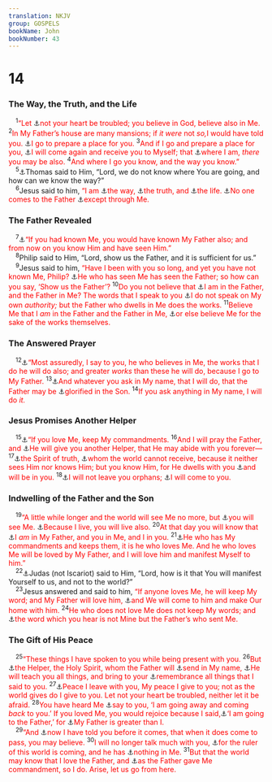 ```yaml
---
translation: NKJV
group: GOSPELS
bookName: John 
bookNumber: 43
---
```


<div class="title"><h1>14</h1><h3>The Way, the Truth, and the Life</h3></div>
<span class="verse gi_14_1"> <sup>1</sup><font color="red">“Let </font><a data-toggle="tooltip" data-placement="bottom" title="(John 14:27; 16:22, 24)">⚓</a><font color="red">not your heart be troubled; you believe in God, believe also in Me.</font></span>
<span class="verse gi_14_2"><sup>2</sup><font color="red">In My Father’s house are many mansions; if <i>it were</i> not <i>so,</i>I would have told you. </font><a data-toggle="tooltip" data-placement="bottom" title="Matt. 25:34; John 13:33, 36; Heb. 11:16">⚓</a><font color="red">I go to prepare a place for you.</font></span>
<span class="verse gi_14_3"><sup>3</sup><font color="red">And if I go and prepare a place for you, </font><a data-toggle="tooltip" data-placement="bottom" title="(Acts 1:11)">⚓</a><font color="red">I will come again and receive you to Myself; that </font><a data-toggle="tooltip" data-placement="bottom" title="(John 12:26; 1 Thess. 4:17)">⚓</a><font color="red">where I am, <i>there</i> you may be also.</font></span>
<span class="verse gi_14_4"><sup>4</sup><font color="red">And where I go you know, and the way you know.”</font><br/></span>
<span class="verse gi_14_5"> <sup>5</sup><a data-toggle="tooltip" data-placement="bottom" title="Matt. 10:3; John 11:16; 20:24–29; 21:2">⚓</a>Thomas said to Him, “Lord, we do not know where You are going, and how can we know the way?”<br/></span>
<span class="verse gi_14_6"> <sup>6</sup>Jesus said to him, <font color="red">“I am </font><a data-toggle="tooltip" data-placement="bottom" title="(John 10:9; Rom. 5:2; Eph. 2:18; Heb. 9:8; 10:19, 20)">⚓</a><font color="red">the way, </font><a data-toggle="tooltip" data-placement="bottom" title="(John 1:14, 17; 8:32; 18:37)">⚓</a><font color="red">the truth, and </font><a data-toggle="tooltip" data-placement="bottom" title="(John 11:25)">⚓</a><font color="red">the life. </font><a data-toggle="tooltip" data-placement="bottom" title="1 Tim. 2:5">⚓</a><font color="red">No one comes to the Father </font><a data-toggle="tooltip" data-placement="bottom" title="(John 10:7–9; Acts 4:12)">⚓</a><font color="red">except through Me.</font><br/></span>
<div class="title"><h3>The Father Revealed</h3></div>
<span class="verse gi_14_7"> <sup>7</sup><a data-toggle="tooltip" data-placement="bottom" title="John 8:19">⚓</a><font color="red">“If you had known Me, you would have known My Father also; and from now on you know Him and have seen Him.”</font><br/></span>
<span class="verse gi_14_8"> <sup>8</sup>Philip said to Him, “Lord, show us the Father, and it is sufficient for us.”<br/></span>
<span class="verse gi_14_9"> <sup>9</sup>Jesus said to him, <font color="red">“Have I been with you so long, and yet you have not known Me, Philip? </font><a data-toggle="tooltip" data-placement="bottom" title="John 12:45; Col. 1:15; Heb. 1:3">⚓</a><font color="red">He who has seen Me has seen the Father; so how can you say, ‘Show us the Father’?</font></span>
<span class="verse gi_14_10"><sup>10</sup><font color="red">Do you not believe that </font><a data-toggle="tooltip" data-placement="bottom" title="John 10:38; 14:11, 20">⚓</a><font color="red">I am in the Father, and the Father in Me? The words that I speak to you </font><a data-toggle="tooltip" data-placement="bottom" title="Deut. 18:18; John 5:19; 14:24">⚓</a><font color="red">I do not speak on My own <i>authority;</i> but the Father who dwells in Me does the works.</font></span>
<span class="verse gi_14_11"><sup>11</sup><font color="red">Believe Me that I <i>am</i> in the Father and the Father in Me, </font><a data-toggle="tooltip" data-placement="bottom" title="John 5:36; 10:38">⚓</a><font color="red">or else believe Me for the sake of the works themselves.</font><br/></span>
<div class="title"><h3>The Answered Prayer</h3></div>
<span class="verse gi_14_12"> <sup>12</sup><a data-toggle="tooltip" data-placement="bottom" title="Matt. 21:21; Mark 16:17; Luke 10:17">⚓</a><font color="red">“Most assuredly, I say to you, he who believes in Me, the works that I do he will do also; and greater <i>works</i> than these he will do, because I go to My Father.</font></span>
<span class="verse gi_14_13"><sup>13</sup><a data-toggle="tooltip" data-placement="bottom" title="Matt. 7:7; (Mark 11:24); Luke 11:9; John 15:16; 16:23, 24; (James 1:5–7; 1 John 3:22)">⚓</a><font color="red">And whatever you ask in My name, that I will do, that the Father may be </font><a data-toggle="tooltip" data-placement="bottom" title="John 13:31">⚓</a><font color="red">glorified in the Son.</font></span>
<span class="verse gi_14_14"><sup>14</sup><font color="red">If you ask anything in My name, I will do <i>it.</i></font><br/></span>
<div class="title"><h3>Jesus Promises Another Helper</h3></div>
<span class="verse gi_14_15"> <sup>15</sup><a data-toggle="tooltip" data-placement="bottom" title="1 John 5:3">⚓</a><font color="red">“If you love Me, keep My commandments.</font></span>
<span class="verse gi_14_16"><sup>16</sup><font color="red">And I will pray the Father, and </font><a data-toggle="tooltip" data-placement="bottom" title="(John 15:26; 20:22); Acts 2:4, 33; Rom. 8:15">⚓</a><font color="red">He will give you another Helper, that He may abide with you forever—</font></span>
<span class="verse gi_14_17"><sup>17</sup><a data-toggle="tooltip" data-placement="bottom" title="(John 15:26; 16:13; 1 John 4:6; 5:7)">⚓</a><font color="red">the Spirit of truth, </font><a data-toggle="tooltip" data-placement="bottom" title="(1 Cor. 2:14)">⚓</a><font color="red">whom the world cannot receive, because it neither sees Him nor knows Him; but you know Him, for He dwells with you </font><a data-toggle="tooltip" data-placement="bottom" title="(1 John 2:27)">⚓</a><font color="red">and will be in you.</font></span>
<span class="verse gi_14_18"><sup>18</sup><a data-toggle="tooltip" data-placement="bottom" title="(Matt. 28:20)">⚓</a><font color="red">I will not leave you orphans; </font><a data-toggle="tooltip" data-placement="bottom" title="(John 14:3, 28)">⚓</a><font color="red">I will come to you.</font><br/></span>
<div class="title"><h3>Indwelling of the Father and the Son</h3></div>
<span class="verse gi_14_19"> <sup>19</sup><font color="red">“A little while longer and the world will see Me no more, but </font><a data-toggle="tooltip" data-placement="bottom" title="John 16:16, 22">⚓</a><font color="red">you will see Me. </font><a data-toggle="tooltip" data-placement="bottom" title="(Rom. 5:10; 1 Cor. 15:20; 2 Cor. 4:10)">⚓</a><font color="red">Because I live, you will live also.</font></span>
<span class="verse gi_14_20"><sup>20</sup><font color="red">At that day you will know that </font><a data-toggle="tooltip" data-placement="bottom" title="John 10:38; 14:11">⚓</a><font color="red">I <i>am</i> in My Father, and you in Me, and I in you.</font></span>
<span class="verse gi_14_21"><sup>21</sup><a data-toggle="tooltip" data-placement="bottom" title="1 John 2:5">⚓</a><font color="red">He who has My commandments and keeps them, it is he who loves Me. And he who loves Me will be loved by My Father, and I will love him and manifest Myself to him.”</font><br/></span>
<span class="verse gi_14_22"> <sup>22</sup><a data-toggle="tooltip" data-placement="bottom" title="Luke 6:16; Acts 1:13">⚓</a>Judas (not Iscariot) said to Him, “Lord, how is it that You will manifest Yourself to us, and not to the world?”<br/></span>
<span class="verse gi_14_23"> <sup>23</sup>Jesus answered and said to him, <font color="red">“If anyone loves Me, he will keep My word; and My Father will love him, </font><a data-toggle="tooltip" data-placement="bottom" title="2 Cor. 6:16; Eph. 3:17; (1 John 2:24); Rev. 3:20; 21:3">⚓</a><font color="red">and We will come to him and make Our home with him.</font></span>
<span class="verse gi_14_24"><sup>24</sup><font color="red">He who does not love Me does not keep My words; and </font><a data-toggle="tooltip" data-placement="bottom" title="John 5:19">⚓</a><font color="red">the word which you hear is not Mine but the Father’s who sent Me.</font><br/></span>
<div class="title"><h3>The Gift of His Peace</h3></div>
<span class="verse gi_14_25"> <sup>25</sup><font color="red">“These things I have spoken to you while being present with you.</font></span>
<span class="verse gi_14_26"><sup>26</sup><font color="red">But </font><a data-toggle="tooltip" data-placement="bottom" title="Luke 24:49">⚓</a><font color="red">the Helper, the Holy Spirit, whom the Father will </font><a data-toggle="tooltip" data-placement="bottom" title="John 15:26">⚓</a><font color="red">send in My name, </font><a data-toggle="tooltip" data-placement="bottom" title="1 Cor. 2:13">⚓</a><font color="red">He will teach you all things, and bring to your </font><a data-toggle="tooltip" data-placement="bottom" title="John 2:22; 12:16; 1 John 2:20">⚓</a><font color="red">remembrance all things that I said to you.</font></span>
<span class="verse gi_14_27"><sup>27</sup><a data-toggle="tooltip" data-placement="bottom" title="Luke 1:79; (John 16:33; 20:19; Phil. 4:7); Col. 3:15">⚓</a><font color="red">Peace I leave with you, My peace I give to you; not as the world gives do I give to you. Let not your heart be troubled, neither let it be afraid.</font></span>
<span class="verse gi_14_28"><sup>28</sup><font color="red">You have heard Me </font><a data-toggle="tooltip" data-placement="bottom" title="John 14:3, 18">⚓</a><font color="red">say to you, ‘I am going away and coming <i>back</i> to you.’ If you loved Me, you would rejoice because I said,</font><a data-toggle="tooltip" data-placement="bottom" title="John 16:16">⚓</a><font color="red">‘I am going to the Father,’ for </font><a data-toggle="tooltip" data-placement="bottom" title="(John 5:18; Phil. 2:6)">⚓</a><font color="red">My Father is greater than I.</font><br/></span>
<span class="verse gi_14_29"> <sup>29</sup><font color="red">“And </font><a data-toggle="tooltip" data-placement="bottom" title="John 13:19">⚓</a><font color="red">now I have told you before it comes, that when it does come to pass, you may believe.</font></span>
<span class="verse gi_14_30"><sup>30</sup><font color="red">I will no longer talk much with you, </font><a data-toggle="tooltip" data-placement="bottom" title="(John 12:31)">⚓</a><font color="red">for the ruler of this world is coming, and he has </font><a data-toggle="tooltip" data-placement="bottom" title="(John 8:46; 2 Cor. 5:21; Heb. 4:15; 1 Pet. 1:19; 2:22)">⚓</a><font color="red">nothing in Me.</font></span>
<span class="verse gi_14_31"><sup>31</sup><font color="red">But that the world may know that I love the Father, and </font><a data-toggle="tooltip" data-placement="bottom" title="Is. 50:5; John 10:18; Phil. 2:8">⚓</a><font color="red">as the Father gave Me commandment, so I do. Arise, let us go from here.</font><br/></span>
